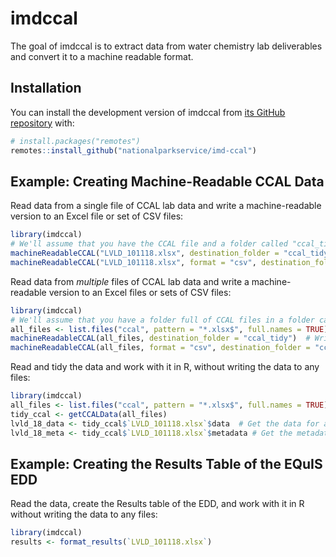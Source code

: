 
# imdccal

<!-- badges: start -->
<!-- badges: end -->

The goal of imdccal is to extract data from water chemistry lab deliverables and convert it to a machine readable format.

## Installation

You can install the development version of imdccal from [its GitHub repository](https://github.com/nationalparkservice/nccn-climate) with:

``` r
# install.packages("remotes")
remotes::install_github("nationalparkservice/imd-ccal")
```

## Example: Creating Machine-Readable CCAL Data

Read data from a single file of CCAL lab data and write a machine-readable version to an Excel file or set of CSV files:

``` r
library(imdccal)
# We'll assume that you have the CCAL file and a folder called "ccal_tidy" in your working directory
machineReadableCCAL("LVLD_101118.xlsx", destination_folder = "ccal_tidy")  # Write tidied data to a new .xlsx
machineReadableCCAL("LVLD_101118.xlsx", format = "csv", destination_folder = "ccal_tidy")  # Write tidied data to a folder of CSV files
```

Read data from *multiple* files of CCAL lab data and write a machine-readable version to an Excel files or sets of CSV files:

``` r
library(imdccal)
# We'll assume that you have a folder full of CCAL files in a folder called "ccal", and a folder called "ccal_tidy" in your working directory
all_files <- list.files("ccal", pattern = "*.xlsx$", full.names = TRUE)
machineReadableCCAL(all_files, destination_folder = "ccal_tidy")  # Write one file of tidied data per input file
machineReadableCCAL(all_files, format = "csv", destination_folder = "ccal_tidy")  # Write one folder of tidied CSV data per input file
```

Read and tidy the data and work with it in R, without writing the data to any files:

``` r
library(imdccal)
all_files <- list.files("ccal", pattern = "*.xlsx$", full.names = TRUE)
tidy_ccal <- getCCALData(all_files)
lvld_18_data <- tidy_ccal$`LVLD_101118.xlsx`$data  # Get the data for a single set of lab results
lvld_18_meta <- tidy_ccal$`LVLD_101118.xlsx`$metadata # Get the metadata for the same set of results
```

## Example: Creating the Results Table of the EQuIS EDD

Read the data, create the Results table of the EDD, and work with it in R without writing the data to any files:

``` r
library(imdccal)
results <- format_results(`LVLD_101118.xlsx`)
```

